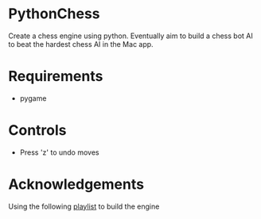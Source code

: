 # PythonChess
Create a chess engine using python. Eventually aim to build a chess bot AI to beat the hardest chess AI in the Mac app.

# Requirements
- pygame

# Controls
- Press 'z' to undo moves


# Acknowledgements
Using the following [playlist](https://www.youtube.com/watch?v=EnYui0e73Rs&list=PLBwF487qi8MGU81nDGaeNE1EnNEPYWKY_&index=1) to build the engine